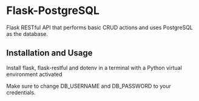 # Flask-PostgreSQL
Flask RESTful API that performs basic CRUD actions and uses PostgreSQL as the database.

## Installation and Usage
Install flask, flask-restful and dotenv in a terminal with a Python virtual environment activated

Make sure to change DB_USERNAME and DB_PASSWORD to your credentials.
